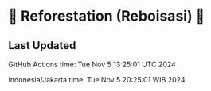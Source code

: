 
# 🌳 Reforestation (Reboisasi) 🌲

## Last Updated

GitHub Actions time: Tue Nov  5 13:25:01 UTC 2024

Indonesia/Jakarta time: Tue Nov  5 20:25:01 WIB 2024
